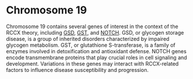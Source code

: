 
# Chromosome 19

Chromosome 19 contains several genes of interest in the context of the RCCX theory, including [GSD](gsd.md), [GST](gst.md), and [NOTCH](notch.md). GSD, or glycogen storage disease, is a group of inherited disorders characterized by impaired glycogen metabolism. GST, or glutathione S-transferase, is a family of enzymes involved in detoxification and antioxidant defense. NOTCH genes encode transmembrane proteins that play crucial roles in cell signaling and development. Variations in these genes may interact with RCCX-related factors to influence disease susceptibility and progression.


